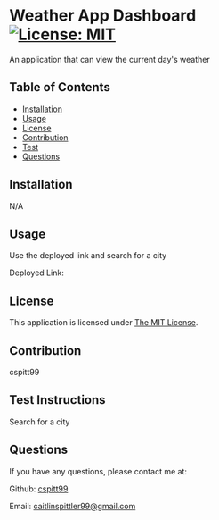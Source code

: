 # Weather App Dashboard [![License: MIT](https://img.shields.io/badge/License-MIT-yellow.svg)](https://opensource.org/licenses/MIT)

An application that can view the current day's weather

## Table of Contents
- [Installation](#Installation)
- [Usage](#Usage)
- [License](#License)
- [Contribution](#Contribution)
- [Test](#Test)
- [Questions](#Questions)


## Installation
  N/A

## Usage
  Use the deployed link and search for a city

Deployed Link: 

## License
  This application is licensed under [The MIT License](https://opensource.org/licenses/MIT).

## Contribution
  cspitt99

## Test Instructions
  Search for a city

## Questions
  If you have any questions, please contact me at:

  Github: [cspitt99](https://github.com/cspitt99)

  Email: [caitlinspittler99@gmail.com](mailto:caitlinspittler99@gmail.com)